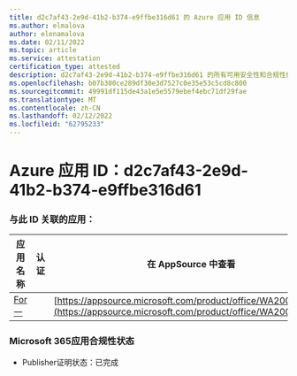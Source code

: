 ```yaml
---
title: d2c7af43-2e9d-41b2-b374-e9ffbe316d61 的 Azure 应用 ID 信息
ms.author: elmalova
author: elenamalova
ms.date: 02/11/2022
ms.topic: article
ms.service: attestation
certification_type: attested
description: d2c7af43-2e9d-41b2-b374-e9ffbe316d61 的所有可用安全性和合规性信息。
ms.openlocfilehash: b07b300ce289df30e3d7527c0e35e53c5cd8c800
ms.sourcegitcommit: 49991df115de43a1e5e5579ebef4ebc71df29fae
ms.translationtype: MT
ms.contentlocale: zh-CN
ms.lasthandoff: 02/12/2022
ms.locfileid: "62795233"
---
```

# <a name="azure-app-id-d2c7af43-2e9d-41b2-b374-e9ffbe316d61"></a>Azure 应用 ID：d2c7af43-2e9d-41b2-b374-e9ffbe316d61


### <a name="apps-associated-with-this-id"></a>与此 ID 关联的应用：
| **应用名称** | **认证** | **在 AppSource 中查看** |
|--------------|---------------|-----------------------|
| [For一](https://docs.microsoft.com/microsoft-365-app-certification/forward/WA200002916) |  | [https://appsource.microsoft.com/product/office/WA200002916](https://appsource.microsoft.com/product/office/WA200002916) |

### <a name="microsoft-365-app-compliance-status"></a>Microsoft 365应用合规性状态
- Publisher证明状态：已完成

